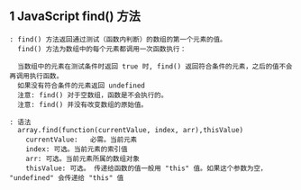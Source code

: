 #
## 1 JavaScript find() 方法
    : find() 方法返回通过测试（函数内判断）的数组的第一个元素的值。
      find() 方法为数组中的每个元素都调用一次函数执行：

      当数组中的元素在测试条件时返回 true 时, find() 返回符合条件的元素，之后的值不会再调用执行函数。
      如果没有符合条件的元素返回 undefined
      注意: find() 对于空数组，函数是不会执行的。
      注意: find() 并没有改变数组的原始值。

    : 语法
      array.find(function(currentValue, index, arr),thisValue)
        currentValue:	必需。当前元素
        index: 可选。当前元素的索引值
        arr: 可选。当前元素所属的数组对象
        thisValue: 可选。 传递给函数的值一般用 "this" 值。如果这个参数为空， "undefined" 会传递给 "this" 值

